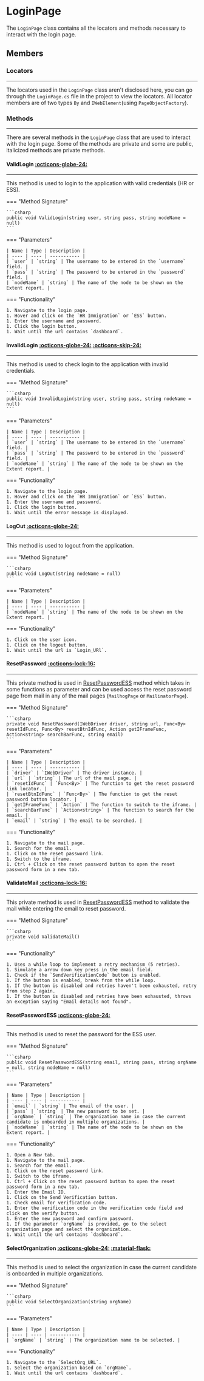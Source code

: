 # LoginPage

The `LoginPage` class contains all the locators and methods necessary to interact with the login page.

## Members

### **Locators**


---

The locators used in the `LoginPage` class aren't disclosed here, you can go through the `LoginPage.cs` file in the project to view the locators. All locator members are of two types `By` and `IWebElement`(using `PageObjectFactory`). 

### **Methods**

---

There are several methods in the `LoginPage` class that are used to interact with the login page. Some of the methods are private and some are public, italicized methods are private methods.

#### ValidLogin [:octicons-globe-24:](../../getting-started/conventions.md/#public)

---

This method is used to login to the application with valid credentials (HR or ESS).

=== "Method Signature"

	```csharp
	public void ValidLogin(string user, string pass, string nodeName = null)
	```
=== "Parameters"

	| Name | Type | Description |
	| ---- | ---- | ----------- |
	| `user` | `string` | The username to be entered in the `username` field. |
	| `pass` | `string` | The password to be entered in the `password` field. |
	| `nodeName` | `string` | The name of the node to be shown on the Extent report. |

=== "Functionality"

	1. Navigate to the login page.
	1. Hover and click on the `HR Immigration` or `ESS` button.
	1. Enter the username and password.
	1. Click the login button.
	1. Wait until the url contains `dashboard`.

#### InvalidLogin [:octicons-globe-24:](../../getting-started/conventions.md/#public) [:octicons-skip-24:](../../getting-started/conventions.md/#deprecated)

---

This method is used to check login to the application with invalid credentials.

=== "Method Signature"

	```csharp
	public void InvalidLogin(string user, string pass, string nodeName = null)
	```

=== "Parameters"

	| Name | Type | Description |
	| ---- | ---- | ----------- |
	| `user` | `string` | The username to be entered in the `username` field. |
	| `pass` | `string` | The password to be entered in the `password` field. |
	| `nodeName` | `string` | The name of the node to be shown on the Extent report. |

=== "Functionality"

	1. Navigate to the login page.
	1. Hover and click on the `HR Immigration` or `ESS` button.
	1. Enter the username and password.
	1. Click the login button.
	1. Wait until the error message is displayed.

#### LogOut [:octicons-globe-24:](../../getting-started/conventions.md/#public)

---

This method is used to logout from the application.

=== "Method Signature"

	```csharp
	public void LogOut(string nodeName = null)
	```
=== "Parameters"

	| Name | Type | Description |
	| ---- | ---- | ----------- |
	| `nodeName` | `string` | The name of the node to be shown on the Extent report. |

=== "Functionality"

	1. Click on the user icon.
	1. Click on the logout button.
	1. Wait until the url is `Login_URl`.

#### ResetPassword [:octicons-lock-16:](../../getting-started/conventions.md/#private)

---

This private method is used in [ResetPasswordESS](#resetpasswordess) method which takes in some functions as parameter and can be used access the reset password page from mail in any of the mail pages (`MailhogPage` or `MailinatorPage`).

=== "Method Signature"

	```csharp
    private void ResetPassword(IWebDriver driver, string url, Func<By> resetIdFunc, Func<By> resetBtnIdFunc, Action getIFrameFunc, Action<string> searchBarFunc, string email)
	```
=== "Parameters"

	| Name | Type | Description |
	| ---- | ---- | ----------- |
	| `driver` | `IWebDriver` | The driver instance. |
	| `url` | `string` | The url of the mail page. |
	| `resetIdFunc` | `Func<By>` | The function to get the reset password link locator. |
	| `resetBtnIdFunc` | `Func<By>` | The function to get the reset password button locator. |
	| `getIFrameFunc` | `Action` | The function to switch to the iframe. |
	| `searchBarFunc` | `Action<string>` | The function to search for the email. |
	| `email` | `string` | The email to be searched. |

=== "Functionality"

	1. Navigate to the mail page.
	1. Search for the email.
	1. Click on the reset password link.
	1. Switch to the iframe.
	1. Ctrl + Click on the reset password button to open the reset password form in a new tab.

#### ValidateMail [:octicons-lock-16:](../../getting-started/conventions.md/#private)

--- 

This private method is used in [ResetPasswordESS](#resetpasswordess) method to validate the mail while entering the email to reset password.

=== "Method Signature"

	```csharp
	private void ValidateMail()
	```
=== "Functionality"

	1. Uses a while loop to implement a retry mechanism (5 retries).
	1. Simulate a arrow down key press in the email field.
	1. Check if the `SendVerificationCode` button is enabled.
	1. If the button is enabled, break from the while loop.
	1. If the button is disabled and retries haven't been exhausted, retry from step 2 again.
	1. If the button is disabled and retries have been exhausted, throws an exception saying "Email details not found".

#### ResetPasswordESS [:octicons-globe-24:](../../getting-started/conventions.md/#public)

---

This method is used to reset the password for the ESS user.

=== "Method Signature"

	```csharp
	public void ResetPasswordESS(string email, string pass, string orgName = null, string nodeName = null)
	```
=== "Parameters"

	| Name | Type | Description |
	| ---- | ---- | ----------- |
	| `email` | `string` | The email of the user. |
	| `pass` | `string` | The new password to be set. |
	| `orgName` | `string` | The organization name in case the current candidate is onboarded in multiple organizations. |
	| `nodeName` | `string` | The name of the node to be shown on the Extent report. |

=== "Functionality"

	1. Open a New tab.
	1. Navigate to the mail page.
	1. Search for the email.
	1. Click on the reset password link.
	1. Switch to the iframe.
	1. Ctrl + Click on the reset password button to open the reset password form in a new tab.
	1. Enter the Email ID.
	1. Click on the Send Verification button.
	1. Check email for verification code.
	1. Enter the verification code in the verification code field and click on the verify button.
	1. Enter the new password and confirm password.
	1. If the parameter `orgName` is provided, go to the select organization page and select the organization.
	1. Wait until the url contains `dashboard`.

#### SelectOrganization [:octicons-globe-24:](../../getting-started/conventions.md/#public) [:material-flask:](../../getting-started/conventions.md/#experimental)

---

This method is used to select the organization in case the current candidate is onboarded in multiple organizations.

=== "Method Signature"

	```csharp
	public void SelectOrganization(string orgName)
	```
=== "Parameters"

	| Name | Type | Description |
	| ---- | ---- | ----------- |
	| `orgName` | `string` | The organization name to be selected. |

=== "Functionality"

	1. Navigate to the `SelectOrg_URL`.
	1. Select the organization based on `orgName`.
	1. Wait until the url contains `dashboard`.


